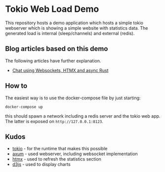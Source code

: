 # Tokio Web Load Demo

This repository hosts a demo application which hosts a simple tokio webserver which is showing a simple website with statistics data. The generated load is internal (sleep/channels) and external (redis).

## Blog articles based on this demo
The following articles have further explanation.

* [Chat using Websockets, HTMX and async Rust](https://tobischmitt.net/blog/async_demo_chat/)

## How to

The easiest way is to use the docker-compose file by just starting:

`docker-compose up`

this should spawn a network including a redis server and the tokio web app. The latter is exposed on `http://127.0.0.1:8123`.

## Kudos

- [tokio](https://tokio.rs) - for the runtime that makes this possible
- [axum](https://github.com/tokio-rs/axum) - used webserver, including websocket implementation
- [htmx](https://htmx.org) - used to refresh the statistics section
- [d3js](https://d3js.org/) - used to display charts